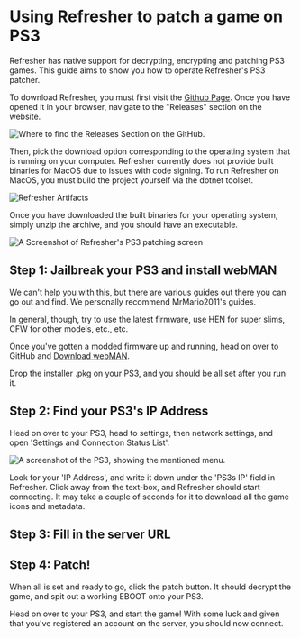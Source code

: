 # Using Refresher to patch a game on PS3

Refresher has native support for decrypting, encrypting and patching PS3 games. This guide aims to show you how to operate Refresher's PS3 patcher.

To download Refresher, you must first visit the [Github Page](https://github.com/LittleBigRefresh/Refresher). Once you have opened it in your browser, 
navigate to the "Releases" section on the website.

![Where to find the Releases Section on the GitHub.](Refresher-Release-Highlight.png)

Then, pick the download option corresponding to the operating system that is running on your computer. 
Refresher currently does not provide built binaries for MacOS due to issues with code signing. To run Refresher on MacOS,
you must build the project yourself via the dotnet toolset.

![Refresher Artifacts](Refresher-Artifacts.png)

Once you have downloaded the built binaries for your operating system,
simply unzip the archive, and you should have an executable.

![A Screenshot of Refresher's PS3 patching screen](refresher-ps3.png)

## Step 1: Jailbreak your PS3 and install webMAN

We can't help you with this, but there are various guides out there you can go out and find. We personally recommend MrMario2011's guides.

In general, though, try to use the latest firmware, use HEN for super slims, CFW for other models, etc., etc.

Once you've gotten a modded firmware up and running, head on over to GitHub and [Download webMAN](https://github.com/aldostools/webMAN-MOD/releases).

Drop the installer .pkg on your PS3, and you should be all set after you run it.

## Step 2: Find your PS3's IP Address

Head on over to your PS3, head to settings, then network settings, and open 'Settings and Connection Status List'.

![A screenshot of the PS3, showing the mentioned menu.](ps3-ip.png)

Look for your 'IP Address', and write it down under the 'PS3s IP' field in Refresher.
Click away from the text-box, and Refresher should start connecting. It may take a couple of seconds for it to download all the game icons and metadata.

## Step 3: Fill in the server URL

<include from="Library.topic" element-id="fill-in-server-url"></include>

## Step 4: Patch!

When all is set and ready to go, click the patch button. It should decrypt the game, and spit out a working EBOOT onto your PS3.

Head on over to your PS3, and start the game! With some luck and given that you've registered an account on the server, you should now connect.
